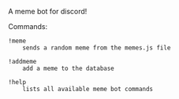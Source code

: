 A meme bot for discord!

Commands:
     
    !meme
        sends a random meme from the memes.js file
    
    !addmeme
        add a meme to the database
    
    !help
        lists all available meme bot commands

